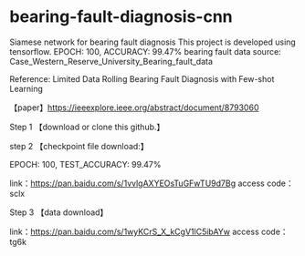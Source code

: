# bearing-fault-diagnosis-cnn
Siamese network for bearing fault diagnosis
This project is developed using tensorflow.   EPOCH: 100, ACCURACY: 99.47%
bearing fault data source: Case_Western_Reserve_University_Bearing_fault_data 

Reference: Limited Data Rolling Bearing Fault Diagnosis with Few-shot Learning

【paper】https://ieeexplore.ieee.org/abstract/document/8793060

Step 1
【download or clone this github.】

step 2
【checkpoint file download:】

EPOCH: 100, TEST_ACCURACY: 99.47%

link：https://pan.baidu.com/s/1vvlgAXYEOsTuGFwTU9d7Bg 
access code：sclx

Step 3
【data download】

link：https://pan.baidu.com/s/1wyKCrS_X_kCgV1lC5ibAYw 
access code：tg6k
